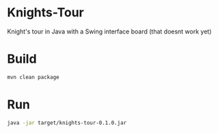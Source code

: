 # Knights-Tour
Knight's tour in Java with a Swing interface board (that doesnt work yet)

# Build
```bash
mvn clean package
```

# Run
```bash
java -jar target/knights-tour-0.1.0.jar
```

